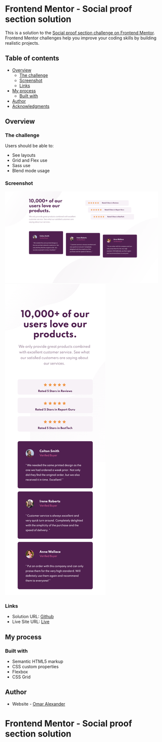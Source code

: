 # Frontend Mentor - Social proof section solution

This is a solution to the [Social proof section challenge on Frontend Mentor](https://www.frontendmentor.io/challenges/social-proof-section-6e0qTv_bA). Frontend Mentor challenges help you improve your coding skills by building realistic projects. 

## Table of contents

- [Overview](#overview)
  - [The challenge](#the-challenge)
  - [Screenshot](#screenshot)
  - [Links](#links)
- [My process](#my-process)
  - [Built with](#built-with)
- [Author](#author)
- [Acknowledgments](#acknowledgments)

## Overview

### The challenge

Users should be able to:

- See layouts
- Grid and Flex use
- Sass use
- Blend mode usage

### Screenshot

![Stats Preview Card Component (Desktop)](./Frontend-Mentor-Social-proof-section-desktop.png)
![Stats Preview Card Component (Mobile)](./Frontend-Mentor-Social-proof-section-mobile.png)


### Links

- Solution URL: [Github](https://github.com/teamdeebo/social-proof-section-master)
- Live Site URL: [Live](https://teamdeebo.github.io/social-proof-section-master/)

## My process

### Built with

- Semantic HTML5 markup
- CSS custom properties
- Flexbox
- CSS Grid



## Author

- Website - [Omar Alexander](https://omardalexander.com)
# Frontend Mentor - Social proof section solution